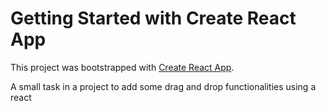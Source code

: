 # Getting Started with Create React App

This project was bootstrapped with [Create React App](https://github.com/facebook/create-react-app).

A small task in a project to add some drag and drop functionalities using a react
